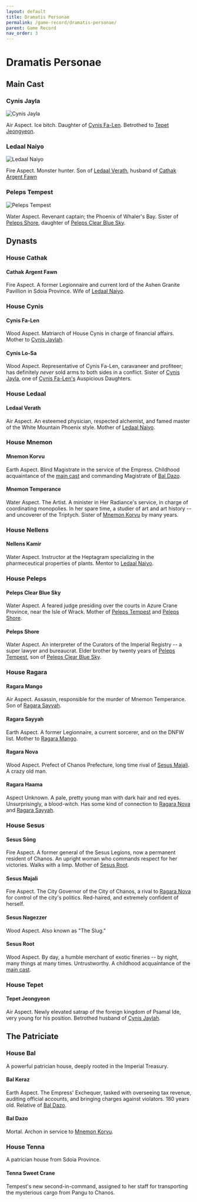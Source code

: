 ```yaml
---
layout: default
title: Dramatis Personae
permalink: /game-record/dramatis-personae/
parent: Game Record
nav_order: 3
---
```


# Dramatis Personae

## Main Cast

### Cynis Jayla

![Cynis Jayla](../../assets/cynis-jayla-shysterling.png)

Air Aspect. Ice bitch. Daughter of [Cynis Fa-Len](#cynis-fa-len). Betrothed to
[Tepet Jeongyeon](#tepet-jeongyeon).

### Ledaal Naiyo

![Ledaal Naiyo](../../assets/ledaal-naiyo-shysterling.png)

Fire Aspect. Monster hunter. Son of [Ledaal Verath](#ledaal-verath), husband of
[Cathak Argent Fawn](#cathak-argent-fawn)

### Peleps Tempest

![Peleps Tempest](../../assets/peleps-tempest-shysterling.png)

Water Aspect. Revenant captain; the Phoenix of Whaler's Bay. Sister of
[Peleps Shore](#peleps-shore), daughter of
[Peleps Clear Blue Sky](#peleps-clear-blue-sky).

## Dynasts

### House Cathak

#### Cathak Argent Fawn

Fire Aspect. A former Legionnaire and current lord of the Ashen Granite
Pavillion in Sdoia Province. Wife of [Ledaal Naiyo](#ledaal-naiyo).

### House Cynis

#### Cynis Fa-Len

Wood Aspect. Matriarch of House Cynis in charge of financial affairs. Mother to
[Cynis Jaylah](#cynis-jayla).

#### Cynis Lo-Sa

Wood Aspect. Representative of Cynis Fa-Len, caravaneer and profiteer; has
definitely _never_ sold arms to both sides in a conflict. Sister of
[Cynis Jayla](#cynis-jayla), one of [Cynis Fa-Len's](#cynis-fa-len) Auspicious
Daughters.

### House Ledaal

#### Ledaal Verath

Air Aspect. An esteemed physician, respected alchemist, and famed master of the
White Mountain Phoenix style. Mother of [Ledaal Naiyo](#ledaal-naiyo).

### House Mnemon

#### Mnemon Korvu

Earth Aspect. Blind Magistrate in the service of the Empress. Childhood
acquaintance of the [main cast](#main-cast) and commanding Magistrate of
[Bal Dazo](#bal-dazo/).

#### Mnemon Temperance

Water Aspect. The Artist. A minister in Her Radiance's service, in charge of
coordinating monopolies. In her spare time, a studier of art and art history --
and uncoverer of the Triptych. Sister of [Mnemon Korvu](#mnemon-korvu) by many
years.

### House Nellens

#### Nellens Kamir

Water Aspect. Instructor at the Heptagram specializing in the pharmeceutical
properties of plants. Mentor to [Ledaal Naiyo](#ledaal-naiyo).

### House Peleps

#### Peleps Clear Blue Sky

Water Aspect. A feared judge presiding over the courts in Azure Crane Province,
near the Isle of Wrack. Mother of [Peleps Tempest](#peleps-tempest) and
[Peleps Shore](#peleps-shore).

#### Peleps Shore

Water Aspect. An interpreter of the Curators of the Imperial Registry -- a
super lawyer and bureaucrat. Elder brother by twenty years of
[Peleps Tempest](#peleps-tempest), son of
[Peleps Clear Blue Sky](#peleps-clear-blue-sky).

### House Ragara

#### Ragara Mango

Air Aspect. Assassin, responsible for the murder of Mnemon Temperance. Son of
[Ragara Sayyah](#ragara-sayyah).

#### Ragara Sayyah

Earth Aspect. A former Legionnaire, a current sorcerer, and on the DNFW list.
Mother to [Ragara Mango](#ragara-mango).

#### Ragara Nova

Wood Aspect. Prefect of Chanos Prefecture, long time rival of
[Sesus Majali](#sesus-majali). A crazy old man.

#### Ragara Haama

Aspect Unknown. A pale, pretty young man with dark hair and red eyes.
Unsurprisingly, a blood-witch. Has some kind of connection to [Ragara Nova](#ragara-nova)
and [Ragara Sayyah](#ragara-sayyah).

### House Sesus

#### Sesus Sōng

Fire Aspect. A former general of the Sesus Legions, now a permanent resident of
Chanos. An upright woman who commands respect for her victories. Walks with a
limp. Mother of [Sesus Root](#sesus-root).

#### Sesus Majali

Fire Aspect. The City Governor of the City of Chanos, a rival to [Ragara Nova](#ragara-nova)
for control of the city's politics. Red-haired, and extremely confident of
herself.

#### Sesus Nagezzer

Wood Aspect. Also known as "The Slug."

#### Sesus Root

Wood Aspect. By day, a humble merchant of exotic fineries -- by night, many
things at many times. Untrustworthy. A childhood acquaintance of the
[main cast](#main-cast).

### House Tepet

#### Tepet Jeongyeon

Air Aspect. Newly elevated satrap of the foreign kingdom of Psamal Ide, very
young for his position. Betrothed husband of [Cynis Jaylah](#cynis-jaylah).

## The Patriciate

### House Bal

A powerful patrician house, deeply rooted in the Imperial Treasury.

#### Bal Keraz

Earth Aspect. The Empress' Exchequer, tasked with overseeing tax revenue,
auditing official accounts, and bringing charges against violators. 180 years
old. Relative of [Bal Dazo](#bal-dazo).

#### Bal Dazo

Mortal. Archon in service to [Mnemon Korvu](#mnemon-korvu).

### House Tenna

A patrician house from Sdoia Province.

#### Tenna Sweet Crane

Tempest's new second-in-command, assigned to her staff for transporting the
mysterious cargo from Pangu to Chanos.
